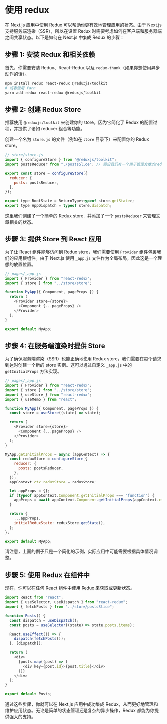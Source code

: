# 使用 redux

在 Next.js 应用中使用 Redux 可以帮助你更有效地管理应用的状态。由于 Next.js 支持服务端渲染（SSR），所以在设置 Redux 时需要考虑如何在客户端和服务器端之间共享状态。以下是如何在 Next.js 中集成 Redux 的步骤：

## 步骤 1: 安装 Redux 和相关依赖

首先，你需要安装 Redux、React-Redux 以及 `redux-thunk`（如果你想使用异步动作的话）。

```bash
npm install redux react-redux @reduxjs/toolkit
# 或者使用 Yarn
yarn add redux react-redux @reduxjs/toolkit
```

## 步骤 2: 创建 Redux Store

推荐使用 `@reduxjs/toolkit` 来创建你的 store，因为它简化了 Redux 的配置过程，并提供了诸如 reducer 组合等功能。

创建一个名为 `store.js` 的文件（例如在 `store` 目录下）来配置你的 Redux store。

```javascript
// store/store.js
import { configureStore } from "@reduxjs/toolkit";
import postsReducer from "./postsSlice"; // 假设我们有一个用于管理文章的reducer

export const store = configureStore({
  reducer: {
    posts: postsReducer,
  },
});

export type RootState = ReturnType<typeof store.getState>;
export type AppDispatch = typeof store.dispatch;
```

这里我们创建了一个简单的 Redux store，并添加了一个 `postsReducer` 来管理文章相关的状态。

## 步骤 3: 提供 Store 到 React 应用

为了让 React 组件能够访问到 Redux store，我们需要使用 `Provider` 组件包裹我们的应用根组件。由于 Next.js 使用 `_app.js` 文件作为全局布局，因此这是一个理想的放置位置。

```javascript
// pages/_app.js
import { Provider } from "react-redux";
import { store } from "../store/store";

function MyApp({ Component, pageProps }) {
  return (
    <Provider store={store}>
      <Component {...pageProps} />
    </Provider>
  );
}

export default MyApp;
```

## 步骤 4: 在服务端渲染时提供 Store

为了确保服务端渲染（SSR）也能正确地使用 Redux store，我们需要在每个请求到达时创建一个新的 store 实例。这可以通过自定义 `_app.js` 中的 `getInitialProps` 方法实现。

```javascript
// pages/_app.js
import { Provider } from "react-redux";
import { store } from "../store/store";
import { useStore } from "react-redux";
import { useMemo } from "react";

function MyApp({ Component, pageProps }) {
  const store = useStore((state) => state);

  return (
    <Provider store={store}>
      <Component {...pageProps} />
    </Provider>
  );
}

MyApp.getInitialProps = async (appContext) => {
  const reduxStore = configureStore({
    reducer: {
      posts: postsReducer,
    },
  });
  appContext.ctx.reduxStore = reduxStore;

  let appProps = {};
  if (typeof appContext.Component.getInitialProps === "function") {
    appProps = await appContext.Component.getInitialProps(appContext.ctx);
  }

  return {
    ...appProps,
    initialReduxState: reduxStore.getState(),
  };
};

export default MyApp;
```

请注意，上面的例子只是一个简化的示例，实际应用中可能需要根据具体情况调整。

## 步骤 5: 使用 Redux 在组件中

现在，你可以在任何 React 组件中使用 Redux 来获取或更新状态。

```javascript
import React from "react";
import { useSelector, useDispatch } from "react-redux";
import { fetchPosts } from "../store/postsSlice";

function Posts() {
  const dispatch = useDispatch();
  const posts = useSelector((state) => state.posts.items);

  React.useEffect(() => {
    dispatch(fetchPosts());
  }, [dispatch]);

  return (
    <div>
      {posts.map((post) => (
        <div key={post.id}>{post.title}</div>
      ))}
    </div>
  );
}

export default Posts;
```

通过这些步骤，你就可以在 Next.js 应用中成功集成 Redux，从而更好地管理和维护应用状态。无论是简单的状态管理还是复杂的异步操作，Redux 都能为你提供强大的支持。

